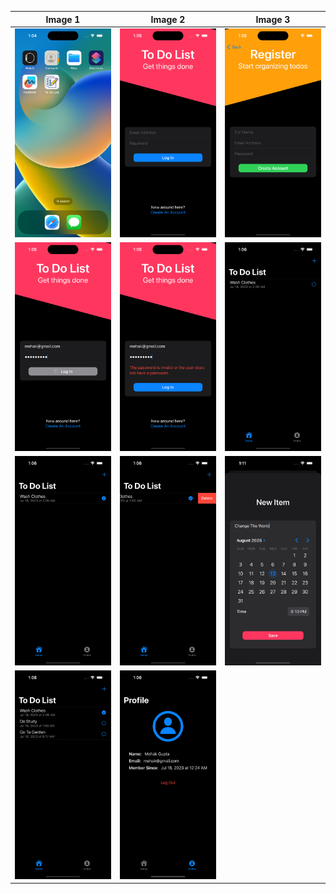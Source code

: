 | Image 1                              | Image 2                              | Image 3                            |
| ------------------------------------ | ------------------------------------ | ---------------------------------- |
| ![Screenshot 1](ScreenShots/1.png)   | ![Screenshot 2](ScreenShots/2.png)   | ![Screenshot 3](ScreenShots/3.png) |
| ![Screenshot 4](ScreenShots/4.png)   | ![Screenshot 5](ScreenShots/5.png)   | ![Screenshot 6](ScreenShots/6.png) |
| ![Screenshot 7](ScreenShots/7.png)   | ![Screenshot 8](ScreenShots/8.png)   | ![Screenshot 9](ScreenShots/9.png) |
| ![Screenshot 10](ScreenShots/10.png) | ![Screenshot 11](ScreenShots/11.png) |                                    |
